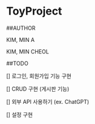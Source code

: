 # ToyProject

##AUTHOR

KIM, MIN A 

KIM, MIN CHEOL

##TODO

[] 로그인, 회원가입 기능 구현

[] CRUD 구현 (게시판 기능)

[] 외부 API 사용하기 (ex. ChatGPT)

[] 설정 구현

